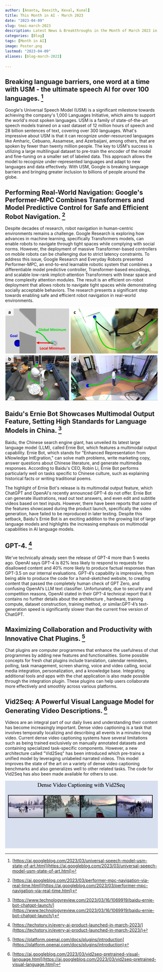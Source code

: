 ```yaml
---
author: [Ananta, Deexith, Keval, Kunal]
title: This Month in AI - March 2023
date: "2023-04-09"
slug: tmai-march-2023
description: Latest News & Breakthroughs in the Month of March 2023 in AI.
categories: [Blog]
tags: [Month in AI]
image: Poster.png
lastmod: "2023-04-09"
aliases: [blog-march-2023]

---
```


## Breaking language barriers, one word at a time with USM - the ultimate speech AI for over 100 languages. [^1]

Google's Universal Speech Model (USM) is a significant milestone towards achieving the company's 1,000 Languages Initiative, which aims to support the world's most spoken languages. USM is a family of state-of-the-art speech models trained on a vast dataset of 12 million hours of speech and 28 billion sentences of text, covering over 300 languages. What's impressive about USM is that it can recognize under-resourced languages like Amharic, Cebuano, Assamese, and Azerbaijani, among others, that are spoken by fewer than twenty million people. The key to USM's success is utilizing a large multilingual dataset to pre-train the encoder of the model and fine-tuning on a smaller set of labeled data. This approach allows the model to recognize under-represented languages and adapt to new languages and data effectively. With USM, Google is breaking language barriers and bringing greater inclusion to billions of people around the globe.


## Performing Real-World Navigation: Google's Performer-MPC Combines Transformers and Model Predictive Control for Safe and Efficient Robot Navigation. [^2]

Despite decades of research, robot navigation in human-centric environments remains a challenge. Google Research is exploring how advances in machine learning, specifically Transformers models, can enable robots to navigate through tight spaces while complying with social norms. However, the deployment of massive Transformer-based controllers on mobile robots can be challenging due to strict latency constraints. To address this issue, Google Research and Everyday Robots presented Performer-MPC, an end-to-end learnable robotic system that combines a differentiable model predictive controller, Transformer-based encodings, and scalable low-rank implicit-attention Transformers with linear space and time complexity attention modules. The result is an efficient on-robot deployment that allows robots to navigate tight spaces while demonstrating socially acceptable behaviors. The research presents a significant step towards enabling safe and efficient robot navigation in real-world environments.

![AI robots trained to navigate challenging environments and interact with humans in socially compliant ways.](navigation.jpg)

## Baidu's Ernie Bot Showcases Multimodal Output Feature, Setting High Standards for Language Models in China. [^3]

Baidu, the Chinese search engine giant, has unveiled its latest large language model (LLM), called Ernie Bot, which features a multimodal output capability. Ernie Bot, which stands for "Enhanced Representation from kNowledge IntEgration," can solve math problems, write marketing copy, answer questions about Chinese literature, and generate multimedia responses. According to Baidu's CEO, Robin Li, Ernie Bot performs particularly well on tasks specific to Chinese culture, such as explaining historical facts or writing traditional poems.

The highlight of Ernie Bot's release is its multimodal output feature, which ChatGPT and OpenAI's recently announced GPT-4 do not offer. Ernie Bot can generate illustrations, read out text answers, and even edit and subtitle videos based on text inputs. However, there have been reports that some of the features showcased during the product launch, specifically the video generation, have failed to be reproduced in later testing. Despite this setback, Baidu's Ernie Bot is an exciting addition to the growing list of large language models and highlights the increasing emphasis on multimodal capabilities in AI language models.


## GPT-4. [^4]

We've technically already seen the release of GPT-4 more than 5 weeks ago. OpenAI says GPT-4 is 82% less likely to respond to requests for disallowed content and 40% more likely to produce factual responses than GPT-3.5 on our internal evaluations. GPT-4’s capability is impressive, from being able to produce the code for a hand-sketched website, to creating content that passed the completely human check of GPT Zero, and confusing OpenAI’s LLM text classifier. Unfortunately, due to security and competition reasons, OpenAI stated in their GPT-4 technical report that it contains no further details about the architecture , hardware, training compute, dataset construction, training method, or similar.GPT-4’s text-generation speed is significantly slower than the current free version of ChatGPT.


## Maximizing Collaboration and Productivity with Innovative Chat Plugins. [^5]

Chat plugins are computer programmes that enhance the usefulness of chat programmes by adding new features and functionalities. Some possible concepts for fresh chat plugins include translation, calendar reminders, polling, task management, screen sharing, voice and video calling, social media integration, personalization, and a knowledge base. Integrating additional tools and apps with the chat application is also made possible through the integration plugin. These plugins can help users collaborate more effectively and smoothly across various platforms.


## Vid2Seq: A Powerful Visual Language Model for Generating Video Descriptions. [^6]

Videos are an integral part of our daily lives and understanding their content has become increasingly important. Dense video captioning is a task that involves temporally localizing and describing all events in a minutes-long video. Current dense video captioning systems have several limitations such as being trained exclusively on manually annotated datasets and containing specialized task-specific components. However, a new architecture called "Vid2Seq" has been introduced which pre-trains a unified model by leveraging unlabeled narrated videos. This model improves the state of the art on a variety of dense video captioning benchmarks and also generalizes well to other related tasks. The code for Vid2Seq has also been made available for others to use.

![Vid2Seq: A New Visual Language Model for Dense Video Captioning with Large-Scale Pretraining.](vid2seq.gif)



[^1]: [https://ai.googleblog.com/2023/03/universal-speech-model-usm-state-of-art.html](https://ai.googleblog.com/2023/03/universal-speech-model-usm-state-of-art.html)

[^2]: [https://ai.googleblog.com/2023/03/performer-mpc-navigation-via-real-time.html](https://ai.googleblog.com/2023/03/performer-mpc-navigation-via-real-time.html)

[^3]: [https://www.technologyreview.com/2023/03/16/1069919/baidu-ernie-bot-chatgpt-launch/](https://www.technologyreview.com/2023/03/16/1069919/baidu-ernie-bot-chatgpt-launch/)

[^4]: [https://techstory.in/every-ai-product-launched-in-march-2023/](https://techstory.in/every-ai-product-launched-in-march-2023/)

[^5]: [https://platform.openai.com/docs/plugins/introduction](https://platform.openai.com/docs/plugins/introduction)

[^6]: [https://ai.googleblog.com/2023/03/vid2seq-pretrained-visual-language.html](https://ai.googleblog.com/2023/03/vid2seq-pretrained-visual-language.html)
